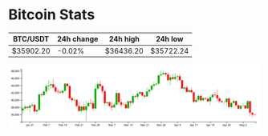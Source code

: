 # Bitcoin Stats

BTC/USDT|24h change|24h high|24h low|
|---|---|---|---|
|$35902.20|-0.02%|$36436.20|$35722.24|

<img src="./chart.svg">
